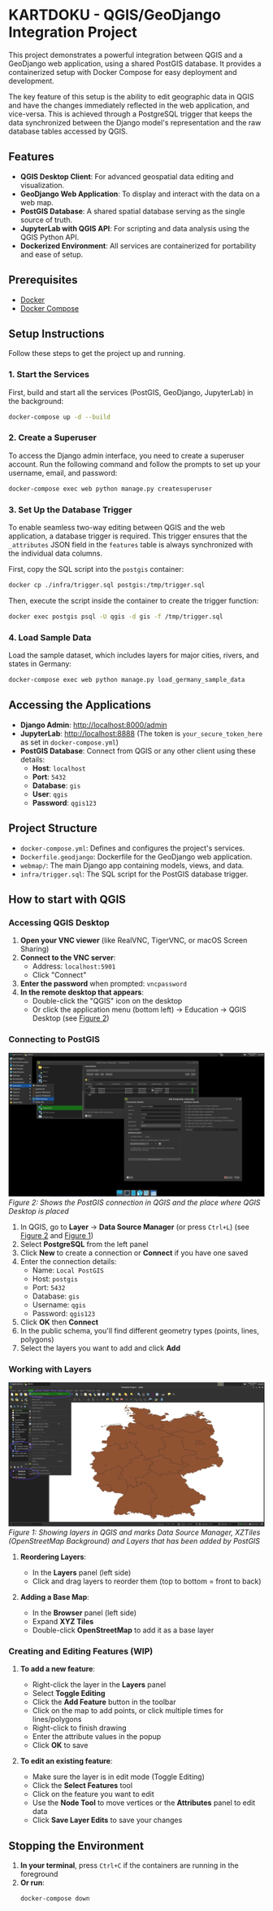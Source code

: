 # KARTDOKU - QGIS/GeoDjango Integration Project

This project demonstrates a powerful integration between QGIS and a GeoDjango web application, using a shared PostGIS database. It provides a containerized setup with Docker Compose for easy deployment and development.

The key feature of this setup is the ability to edit geographic data in QGIS and have the changes immediately reflected in the web application, and vice-versa. This is achieved through a PostgreSQL trigger that keeps the data synchronized between the Django model's representation and the raw database tables accessed by QGIS.

## Features

-   **QGIS Desktop Client**: For advanced geospatial data editing and visualization.
-   **GeoDjango Web Application**: To display and interact with the data on a web map.
-   **PostGIS Database**: A shared spatial database serving as the single source of truth.
-   **JupyterLab with QGIS API**: For scripting and data analysis using the QGIS Python API.
-   **Dockerized Environment**: All services are containerized for portability and ease of setup.

## Prerequisites

-   [Docker](https://docs.docker.com/get-docker/)
-   [Docker Compose](https://docs.docker.com/compose/install/)

## Setup Instructions

Follow these steps to get the project up and running.

### 1. Start the Services

First, build and start all the services (PostGIS, GeoDjango, JupyterLab) in the background:

```bash
docker-compose up -d --build
```

### 2. Create a Superuser

To access the Django admin interface, you need to create a superuser account. Run the following command and follow the prompts to set up your username, email, and password:

```bash
docker-compose exec web python manage.py createsuperuser
```

### 3. Set Up the Database Trigger

To enable seamless two-way editing between QGIS and the web application, a database trigger is required. This trigger ensures that the `_attributes` JSON field in the `features` table is always synchronized with the individual data columns.

First, copy the SQL script into the `postgis` container:

```bash
docker cp ./infra/trigger.sql postgis:/tmp/trigger.sql
```

Then, execute the script inside the container to create the trigger function:

```bash
docker exec postgis psql -U qgis -d gis -f /tmp/trigger.sql
```

### 4. Load Sample Data

Load the sample dataset, which includes layers for major cities, rivers, and states in Germany:

```bash
docker-compose exec web python manage.py load_germany_sample_data
```

## Accessing the Applications

-   **Django Admin**: [http://localhost:8000/admin](http://localhost:8000/admin)
-   **JupyterLab**: [http://localhost:8888](http://localhost:8888) (The token is `your_secure_token_here` as set in `docker-compose.yml`)
-   **PostGIS Database**: Connect from QGIS or any other client using these details:
    -   **Host**: `localhost`
    -   **Port**: `5432`
    -   **Database**: `gis`
    -   **User**: `qgis`
    -   **Password**: `qgis123`

## Project Structure

-   `docker-compose.yml`: Defines and configures the project's services.
-   `Dockerfile.geodjango`: Dockerfile for the GeoDjango web application.
-   `webmap/`: The main Django app containing models, views, and data.
-   `infra/trigger.sql`: The SQL script for the PostGIS database trigger.


## How to start with QGIS


### Accessing QGIS Desktop

1. **Open your VNC viewer** (like RealVNC, TigerVNC, or macOS Screen Sharing)
2. **Connect to the VNC server**:
   - Address: `localhost:5901`
   - Click "Connect"
3. **Enter the password** when prompted: `vncpassword`
4. **In the remote desktop that appears**:
   - Double-click the "QGIS" icon on the desktop
   - Or click the application menu (bottom left) → Education → QGIS Desktop (see [Figure 2](#figure-2))

### Connecting to PostGIS

<a id="figure-2"></a>

![How to start with QGIS](images/qgis-postgis.png)
*Figure 2: Shows the PostGIS connection in QGIS and the place where QGIS Desktop is placed*

1. In QGIS, go to **Layer** → **Data Source Manager** (or press `Ctrl+L`) (see [Figure 2](#figure-2) and [Figure 1](#figure-1))
2. Select **PostgreSQL** from the left panel
3. Click **New** to create a connection or **Connect** if you have one saved
4. Enter the connection details:
   - Name: `Local PostGIS`
   - Host: `postgis`
   - Port: `5432`
   - Database: `gis`
   - Username: `qgis`
   - Password: `qgis123`
5. Click **OK** then **Connect**
6. In the public schema, you'll find different geometry types (points, lines, polygons)
7. Select the layers you want to add and click **Add**

### Working with Layers

<a id="figure-1"></a>

![How to start with QGIS](images/qgis-map.png)
*Figure 1: Showing layers in QGIS and marks Data Source Manager, XZTiles (OpenStreetMap Background) and Layers that has been added by PostGIS*

1. **Reordering Layers**:
   - In the **Layers** panel (left side)
   - Click and drag layers to reorder them (top to bottom = front to back)

2. **Adding a Base Map**:
   - In the **Browser** panel (left side)
   - Expand **XYZ Tiles**
   - Double-click **OpenStreetMap** to add it as a base layer

### Creating and Editing Features (WIP)

1. **To add a new feature**:
   - Right-click the layer in the **Layers** panel
   - Select **Toggle Editing**
   - Click the **Add Feature** button in the toolbar
   - Click on the map to add points, or click multiple times for lines/polygons
   - Right-click to finish drawing
   - Enter the attribute values in the popup
   - Click **OK** to save

2. **To edit an existing feature**:
   - Make sure the layer is in edit mode (Toggle Editing)
   - Click the **Select Features** tool
   - Click on the feature you want to edit
   - Use the **Node Tool** to move vertices or the **Attributes** panel to edit data
   - Click **Save Layer Edits** to save your changes


## Stopping the Environment

1. **In your terminal**, press `Ctrl+C` if the containers are running in the foreground
2. **Or run**:
   ```bash
   docker-compose down
   ```
